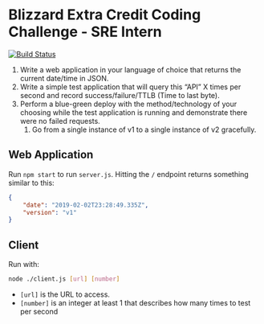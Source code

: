 # Blizzard Extra Credit Coding Challenge - SRE Intern

 [![Build Status](https://travis-ci.com/guppy0130/blizzard-ec.svg?branch=master)](https://travis-ci.com/guppy0130/blizzard-ec)

1. Write a web application in your language of choice that returns the current date/time in JSON.   
2. Write a simple test application that will query this “API” X times per second and record success/failure/TTLB (Time to last byte).
3. Perform a blue-green deploy with the method/technology of your choosing while the test application is running and demonstrate there were no failed requests.
    1. Go from a single instance of v1 to a single instance of v2 gracefully.

## Web Application

Run `npm start` to run `server.js`. Hitting the `/` endpoint returns something similar to this:

```json
{
    "date": "2019-02-02T23:28:49.335Z",
    "version": "v1"
}
```

## Client

Run with:

```bash
node ./client.js [url] [number]
```

* `[url]` is the URL to access.
* `[number]` is an integer at least 1 that describes how many times to test per second
